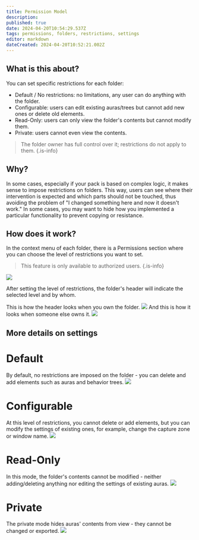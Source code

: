 ```yaml
---
title: Permission Model
description: 
published: true
date: 2024-04-20T10:54:29.537Z
tags: permissions, folders, restrictions, settings
editor: markdown
dateCreated: 2024-04-20T10:52:21.002Z
---
```

## What is this about?
You can set specific restrictions for each folder:
- Default / No restrictions: no limitations, any user can do anything with the folder.
- Configurable: users can edit existing auras/trees but cannot add new ones or delete old elements.
- Read-Only: users can only view the folder's contents but cannot modify them.
- Private: users cannot even view the contents.

> The folder owner has full control over it; restrictions do not apply to them.
{.is-info}

## Why?
In some cases, especially if your pack is based on complex logic, it makes sense to impose restrictions on folders. This way, users can see where their intervention is expected and which parts should not be touched, thus avoiding the problem of "I changed something here and now it doesn't work." In some cases, you may want to hide how you implemented a particular functionality to prevent copying or resistance.

## How does it work?
In the context menu of each folder, there is a Permissions section where you can choose the level of restrictions you want to set.
> This feature is only available to authorized users.
{.is-info}

![](https://i.imgur.com/Z9qXakW.png)

After setting the level of restrictions, the folder's header will indicate the selected level and by whom.

This is how the header looks when you own the folder.
![](https://i.imgur.com/WhQhQou.png)
And this is how it looks when someone else owns it.
![](https://i.imgur.com/oAiE2Ws.png)

## More details on settings

# Default
By default, no restrictions are imposed on the folder - you can delete and add elements such as auras and behavior trees.
![](https://i.imgur.com/cqH4pvI.png)

# Configurable
At this level of restrictions, you cannot delete or add elements, but you can modify the settings of existing ones, for example, change the capture zone or window name.
![](https://i.imgur.com/49AsqnH.png)

# Read-Only
In this mode, the folder's contents cannot be modified - neither adding/deleting anything nor editing the settings of existing auras.
![](https://i.imgur.com/a8mrtb4.png)

# Private
The private mode hides auras' contents from view - they cannot be changed or exported.
![](https://i.imgur.com/Yjnrr82.png)